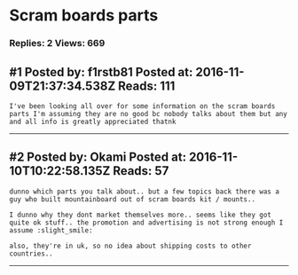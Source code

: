 # Scram boards parts

### Replies: 2 Views: 669

## \#1 Posted by: f1rstb81 Posted at: 2016-11-09T21:37:34.538Z Reads: 111

```
I've been looking all over for some information on the scram boards parts I'm assuming they are no good bc nobody talks about them but any and all info is greatly appreciated thatnk
```

---
## \#2 Posted by: Okami Posted at: 2016-11-10T10:22:58.135Z Reads: 57

```
dunno which parts you talk about.. but a few topics back there was a guy who built mountainboard out of scram boards kit / mounts..

I dunno why they dont market themselves more.. seems like they got quite ok stuff.. the promotion and advertising is not strong enough I assume :slight_smile:

also, they're in uk, so no idea about shipping costs to other countries..
```

---
